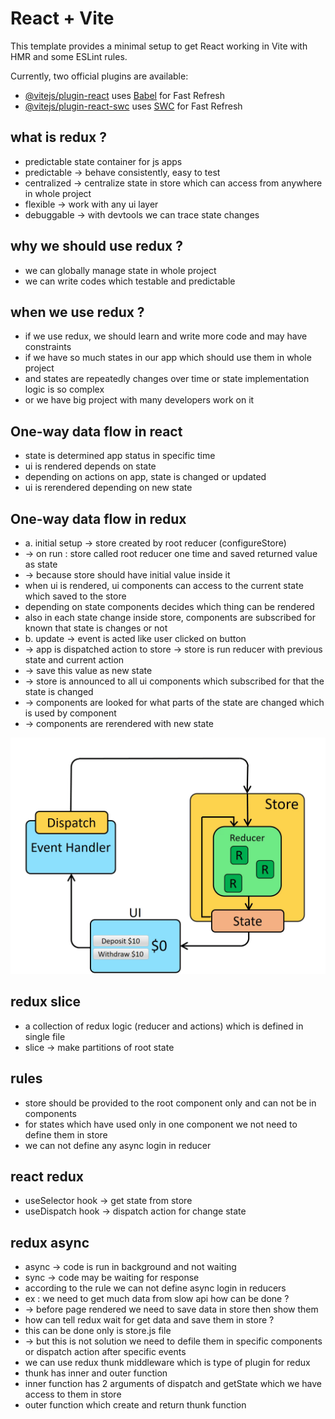 # React + Vite

This template provides a minimal setup to get React working in Vite with HMR and some ESLint rules.

Currently, two official plugins are available:

- [@vitejs/plugin-react](https://github.com/vitejs/vite-plugin-react/blob/main/packages/plugin-react/README.md) uses [Babel](https://babeljs.io/) for Fast Refresh
- [@vitejs/plugin-react-swc](https://github.com/vitejs/vite-plugin-react-swc) uses [SWC](https://swc.rs/) for Fast Refresh

## what is redux ?

- predictable state container for js apps
- predictable -> behave consistently, easy to test
- centralized -> centralize state in store which can access from anywhere in whole project
- flexible -> work with any ui layer
- debuggable -> with devtools we can trace state changes

## why we should use redux ?

- we can globally manage state in whole project
- we can write codes which testable and predictable

## when we use redux ?

- if we use redux, we should learn and write more code and may have constraints
- if we have so much states in our app which should use them in whole project
- and states are repeatedly changes over time or state implementation logic is so complex
- or we have big project with many developers work on it

## One-way data flow in react

- state is determined app status in specific time
- ui is rendered depends on state
- depending on actions on app, state is changed or updated
- ui is rerendered depending on new state

## One-way data flow in redux

- a. initial setup -> store created by root reducer (configureStore)
- -> on run : store called root reducer one time and saved returned value as state
- -> because store should have initial value inside it
- when ui is rendered, ui components can access to the current state which saved to the store
- depending on state components decides which thing can be rendered
- also in each state change inside store, components are subscribed for known that state is changes or not
- b. update -> event is acted like user clicked on button
- -> app is dispatched action to store -> store is run reducer with previous state and current action
- -> save this value as new state
- -> store is announced to all ui components which subscribed for that the state is changed
- -> components are looked for what parts of the state are changed which is used by component
- -> components are rerendered with new state

<img src="./src/assets/ReduxDataFlowDiagram.gif" alt="Alt text">

## redux slice

- a collection of redux logic (reducer and actions) which is defined in single file
- slice -> make partitions of root state

## rules

- store should be provided to the root component only and can not be in components
- for states which have used only in one component we not need to define them in store
- we can not define any async login in reducer

## react redux

- useSelector hook -> get state from store
- useDispatch hook -> dispatch action for change state

## redux async

- async -> code is run in background and not waiting
- sync -> code may be waiting for response
- according to the rule we can not define async login in reducers
- ex : we need to get much data from slow api how can be done ?
- -> before page rendered we need to save data in store then show them
- how can tell redux wait for get data and save them in store ?
- this can be done only is store.js file
- -> but this is not solution we need to defile them in specific components or dispatch action after specific events
- we can use redux thunk middleware which is type of plugin for redux
- thunk has inner and outer function
- inner function has 2 arguments of dispatch and getState which we have access to them in store
- outer function which create and return thunk function